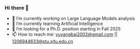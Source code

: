 ### Hi there 👋

- 🔭 I’m currently working on Large Language Models analysis
- 🌱 I’m currently learning Artificial Intelligence
- 👯 I’m looking for a Ph.D. position starting in Fall 2025
- 📫 How to reach me: yuyangbai2002@gmail.com || 1206944633@stu.xjtu.edu.cn
